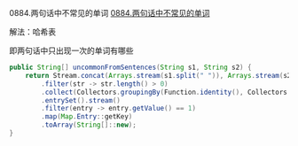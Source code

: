 0884.两句话中不常见的单词
[0884.两句话中不常见的单词](https://leetcode-cn.com/problems/uncommon-words-from-two-sentences/)

解法：哈希表

即两句话中只出现一次的单词有哪些

```java
public String[] uncommonFromSentences(String s1, String s2) {
    return Stream.concat(Arrays.stream(s1.split(" ")), Arrays.stream(s2.split(" ")))
        .filter(str -> str.length() > 0)
        .collect(Collectors.groupingBy(Function.identity(), Collectors.counting()))
        .entrySet().stream()
        .filter(entry -> entry.getValue() == 1)
        .map(Map.Entry::getKey)
        .toArray(String[]::new);
}
```

